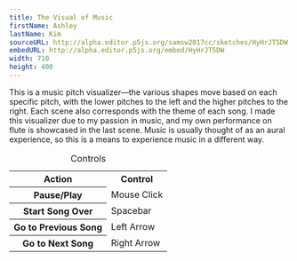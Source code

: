 ```yaml
---
title: The Visual of Music
firstName: Ashley
lastName: Kim
sourceURL: http://alpha.editor.p5js.org/samsw2017cc/sketches/HyHrJT5DW
embedURL: http://alpha.editor.p5js.org/embed/HyHrJT5DW
width: 710
height: 400
---
```


This is a music pitch visualizer&mdash;the various shapes move based on each
specific pitch, with the lower pitches to the left and the higher
pitches to the right. Each scene also corresponds with the theme of each song.
I made this visualizer due to my passion in music, and my own performance on
flute is showcased in the last scene. Music is usually thought of as an
aural experience, so this is a means to experience music in a different way.

<table class="unstyled">
<caption>Controls</caption>

<tr>
<th class="w20" scope="col">Action</th>
<th class="w20" scope="col">Control</th>
</tr>

<tr>
<th class="w20" scope="row">Pause/Play</th>
<td class="w20">Mouse Click</td>
</tr>

<tr>
<th class="w20" scope="row">Start Song Over</th>
<td class="w20">Spacebar</td>
</tr>

<tr>
<th class="w20" scope="row">Go to Previous Song</th>
<td class="w20">Left Arrow</td>
</tr>

<tr>
<th class="w20" scope="row">Go to Next Song</th>
<td class="w20">Right Arrow</td>
</tr>

</table>

